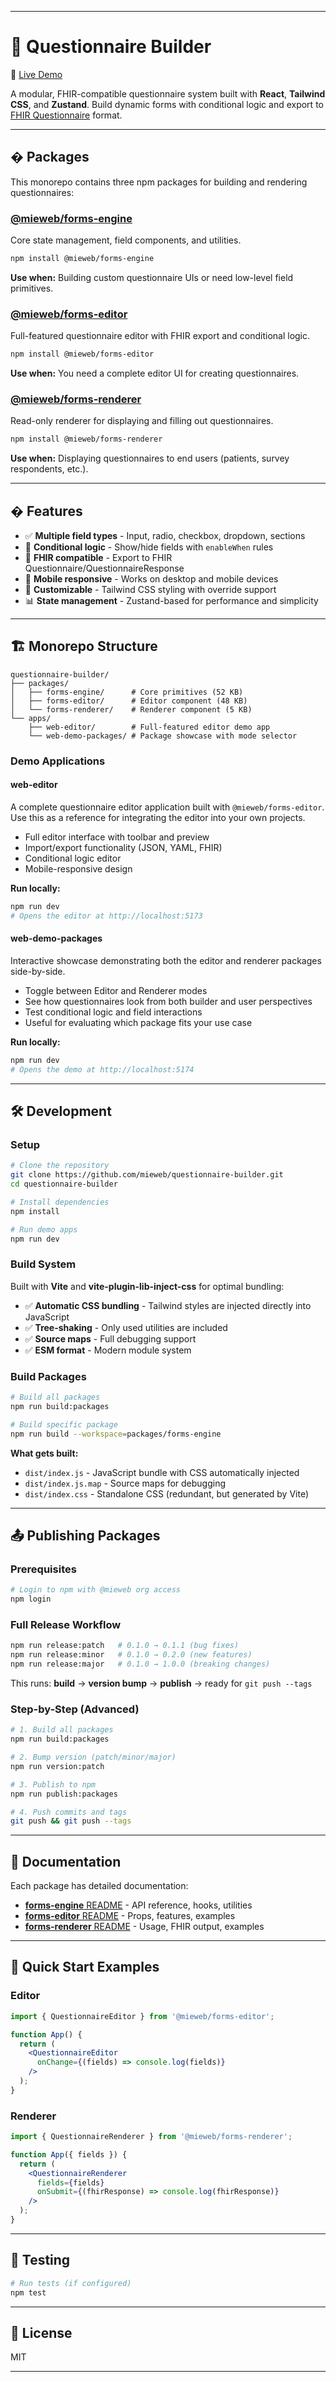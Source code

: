 
---

# 📝 Questionnaire Builder

🔗 [Live Demo](https://mieweb-questionnaire-builder-main.opensource.mieweb.org/)

A modular, FHIR-compatible questionnaire system built with **React**, **Tailwind CSS**, and **Zustand**. Build dynamic forms with conditional logic and export to [FHIR Questionnaire](https://hl7.org/fhir/questionnaire.html) format.

---

## � Packages

This monorepo contains three npm packages for building and rendering questionnaires:

### [@mieweb/forms-engine](./packages/forms-engine)
Core state management, field components, and utilities.

```bash
npm install @mieweb/forms-engine
```

**Use when:** Building custom questionnaire UIs or need low-level field primitives.

### [@mieweb/forms-editor](./packages/forms-editor)
Full-featured questionnaire editor with FHIR export and conditional logic.

```bash
npm install @mieweb/forms-editor
```

**Use when:** You need a complete editor UI for creating questionnaires.

### [@mieweb/forms-renderer](./packages/forms-renderer)
Read-only renderer for displaying and filling out questionnaires.

```bash
npm install @mieweb/forms-renderer
```

**Use when:** Displaying questionnaires to end users (patients, survey respondents, etc.).

---

## � Features

- ✅ **Multiple field types** - Input, radio, checkbox, dropdown, sections
- 🔀 **Conditional logic** - Show/hide fields with `enableWhen` rules
- 🏥 **FHIR compatible** - Export to FHIR Questionnaire/QuestionnaireResponse
- 📱 **Mobile responsive** - Works on desktop and mobile devices
- 🎨 **Customizable** - Tailwind CSS styling with override support
- 📊 **State management** - Zustand-based for performance and simplicity

---

## 🏗️ Monorepo Structure

```
questionnaire-builder/
├── packages/
│   ├── forms-engine/      # Core primitives (52 KB)
│   ├── forms-editor/      # Editor component (48 KB)
│   └── forms-renderer/    # Renderer component (5 KB)
└── apps/
    ├── web-editor/        # Full-featured editor demo app
    └── web-demo-packages/ # Package showcase with mode selector
```

### Demo Applications

#### **web-editor**
A complete questionnaire editor application built with `@mieweb/forms-editor`. Use this as a reference for integrating the editor into your own projects.

- Full editor interface with toolbar and preview
- Import/export functionality (JSON, YAML, FHIR)
- Conditional logic editor
- Mobile-responsive design

**Run locally:**
```bash
npm run dev
# Opens the editor at http://localhost:5173
```

#### **web-demo-packages**
Interactive showcase demonstrating both the editor and renderer packages side-by-side.

- Toggle between Editor and Renderer modes
- See how questionnaires look from both builder and user perspectives
- Test conditional logic and field interactions
- Useful for evaluating which package fits your use case

**Run locally:**
```bash
npm run dev
# Opens the demo at http://localhost:5174
```

---

## 🛠️ Development

### Setup

```bash
# Clone the repository
git clone https://github.com/mieweb/questionnaire-builder.git
cd questionnaire-builder

# Install dependencies
npm install

# Run demo apps
npm run dev
```

### Build System

Built with **Vite** and **vite-plugin-lib-inject-css** for optimal bundling:

- ✅ **Automatic CSS bundling** - Tailwind styles are injected directly into JavaScript
- ✅ **Tree-shaking** - Only used utilities are included
- ✅ **Source maps** - Full debugging support
- ✅ **ESM format** - Modern module system

### Build Packages

```bash
# Build all packages
npm run build:packages

# Build specific package
npm run build --workspace=packages/forms-engine
```

**What gets built:**
- `dist/index.js` - JavaScript bundle with CSS automatically injected
- `dist/index.js.map` - Source maps for debugging
- `dist/index.css` - Standalone CSS (redundant, but generated by Vite)

---

## 📤 Publishing Packages

### Prerequisites

```bash
# Login to npm with @mieweb org access
npm login
```

### Full Release Workflow

```bash
npm run release:patch   # 0.1.0 → 0.1.1 (bug fixes)
npm run release:minor   # 0.1.0 → 0.2.0 (new features)
npm run release:major   # 0.1.0 → 1.0.0 (breaking changes)
```

This runs: **build** → **version bump** → **publish** → ready for `git push --tags`

### Step-by-Step (Advanced)

```bash
# 1. Build all packages
npm run build:packages

# 2. Bump version (patch/minor/major)
npm run version:patch

# 3. Publish to npm
npm run publish:packages

# 4. Push commits and tags
git push && git push --tags
```

---

## 📖 Documentation

Each package has detailed documentation:

- [**forms-engine** README](./packages/forms-engine/README.md) - API reference, hooks, utilities
- [**forms-editor** README](./packages/forms-editor/README.md) - Props, features, examples
- [**forms-renderer** README](./packages/forms-renderer/README.md) - Usage, FHIR output, examples

---

## 🎯 Quick Start Examples

### Editor

```jsx
import { QuestionnaireEditor } from '@mieweb/forms-editor';

function App() {
  return (
    <QuestionnaireEditor
      onChange={(fields) => console.log(fields)}
    />
  );
}
```

### Renderer

```jsx
import { QuestionnaireRenderer } from '@mieweb/forms-renderer';

function App({ fields }) {
  return (
    <QuestionnaireRenderer
      fields={fields}
      onSubmit={(fhirResponse) => console.log(fhirResponse)}
    />
  );
}
```

---

## 🧪 Testing

```bash
# Run tests (if configured)
npm test
```

---

## 📄 License

MIT

---
